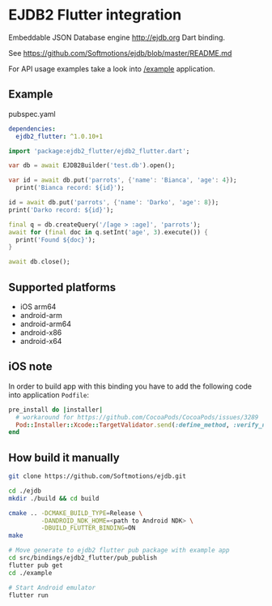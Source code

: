 # EJDB2 Flutter integration

Embeddable JSON Database engine http://ejdb.org Dart binding.

See https://github.com/Softmotions/ejdb/blob/master/README.md

For API usage examples take a look into [/example](https://github.com/Softmotions/ejdb/tree/master/src/bindings/ejdb2_flutter/example)
application.

## Example

pubspec.yaml

```yaml
dependencies:
  ejdb2_flutter: ^1.0.10+1
```

```dart
import 'package:ejdb2_flutter/ejdb2_flutter.dart';

var db = await EJDB2Builder('test.db').open();

var id = await db.put('parrots', {'name': 'Bianca', 'age': 4});
  print('Bianca record: ${id}');

id = await db.put('parrots', {'name': 'Darko', 'age': 8});
print('Darko record: ${id}');

final q = db.createQuery('/[age > :age]', 'parrots');
await for (final doc in q.setInt('age', 3).execute()) {
  print('Found ${doc}');
}

await db.close();
```

## Supported platforms

- iOS arm64
- android-arm
- android-arm64
- android-x86
- android-x64

## iOS note

In order to build app with this binding you have
to add the following code into application `Podfile`:

```ruby
pre_install do |installer|
  # workaround for https://github.com/CocoaPods/CocoaPods/issues/3289
  Pod::Installer::Xcode::TargetValidator.send(:define_method, :verify_no_static_framework_transitive_dependencies) {}
end
```

## How build it manually

```sh
git clone https://github.com/Softmotions/ejdb.git

cd ./ejdb
mkdir ./build && cd build

cmake .. -DCMAKE_BUILD_TYPE=Release \
         -DANDROID_NDK_HOME=<path to Android NDK> \
         -DBUILD_FLUTTER_BINDING=ON
make

# Move generate to ejdb2 flutter pub package with example app
cd src/bindings/ejdb2_flutter/pub_publish
flutter pub get
cd ./example

# Start Android emulator
flutter run
```
